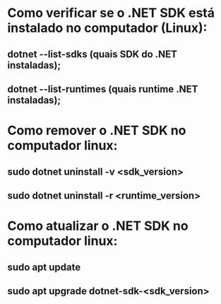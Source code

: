 # Como verificar se o .NET SDK está instalado no computador (Linux):

## dotnet --list-sdks (quais SDK do .NET instaladas);
## dotnet --list-runtimes (quais runtime .NET instaladas);

# Como remover o .NET SDK no computador linux:

## sudo dotnet uninstall -v <sdk_version>
## sudo dotnet uninstall -r <runtime_version>

# Como atualizar o .NET SDK no computador linux:

## sudo apt update
## sudo apt upgrade dotnet-sdk-<sdk_version>
